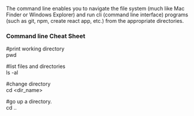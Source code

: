 The command line enables you to navigate the file system (much like Mac Finder or Windows Explorer) and run cli (command line interface) programs (such as git, npm, create react app, etc.) from the appropriate directories.  

### Command line Cheat Sheet
#print working directory  
pwd 

#list files and directories  
ls -al

#change directory  
cd <dir_name>  

#go up a directory.  
cd ..  

